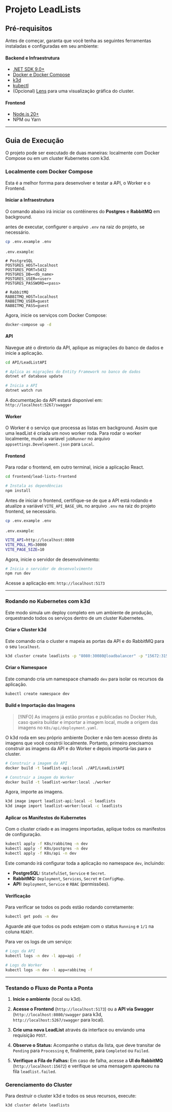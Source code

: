 # Projeto LeadLists

## Pré-requisitos

Antes de começar, garanta que você tenha as seguintes ferramentas instaladas e configuradas em seu ambiente:

#### Backend e Infraestrutura

- [.NET SDK 9.0+](https://dotnet.microsoft.com/download)
- [Docker e Docker Compose](https://docs.docker.com/get-docker/)
- [k3d](https://www.google.com/search?q=https://k3d.io/v5.6.0/%23install)    
- [kubectl](https://kubernetes.io/docs/tasks/tools/)
- (Opcional) [Lens](https://k8slens.dev/) para uma visualização gráfica do cluster.
    

#### Frontend

- [Node.js 20+](https://nodejs.org/en/download)
- NPM ou Yarn

---

## Guia de Execução

O projeto pode ser executado de duas maneiras: localmente com Docker Compose ou em um cluster Kubernetes com k3d.

### Localmente com Docker Compose

Esta é a melhor forrma para desenvolver e testar a API, o Worker e o Frontend.

#### Iniciar a Infraestrutura

O comando abaixo irá iniciar os contêineres do **Postgres** e **RabbitMQ** em background.

antes de executar, configurer o arquivo `.env` na raiz do projeto, se necessário.

```zsh
cp .env.example .env
```

`.env.example`:

```env
# PostgreSQL
POSTGRES_HOST=localhost
POSTGRES_PORT=5432
POSTGRES_DB=<db_name>
POSTGRES_USER=<user>
POSTGRES_PASSWORD=<pass>

# RabbitMQ
RABBITMQ_HOST=localhost
RABBITMQ_USER=guest
RABBITMQ_PASS=guest
```

Agora, inicie os serviços com Docker Compose:

```zsh
docker-compose up -d
```

#### API

Navegue até o diretorio da API, aplique as migrações do banco de dados e inicie a aplicação.

```zsh
cd API/LeadListAPI

# Aplica as migrações do Entity Framework no banco de dados
dotnet ef database update

# Inicia a API
dotnet watch run
```

A documentação da API estará disponível em: `http://localhost:5267/swagger`

#### Worker

O Worker é o serviço que processa as listas em background. Assim que uma leadList é criada um novo worker roda.
Para rodar o worker localmente, mude a variavel `jobRunner`  no   arquivo `appsettings.Development.json` para `Local`.

#### Frontend

Para rodar o frontend, em outro terminal, inicie a aplicação React.


```zsh
cd frontend/lead-lists-frontend

# Instala as dependências
npm install
```
Antes de iniciar o frontend, certifique-se de que a API está rodando e atualize a variável `VITE_API_BASE_URL` no arquivo `.env` na raiz do projeto frontend, se necessário.

```zsh
cp .env.example .env
```

`.env.example`:

```zsh
VITE_API=http://localhost:8080
VITE_POLL_MS=30000
VITE_PAGE_SIZE=10
```

Agora, inicie o servidor de desenvolvimento:

```zsh
# Inicia o servidor de desenvolvimento
npm run dev
```

Acesse a aplicação em: `http://localhost:5173`

---

### Rodando no Kubernetes com k3d

Este modo simula um deploy completo em um ambiente de produção, orquestrando todos os serviços dentro de um cluster Kubernetes.


#### Criar o Cluster k3d

Este comando cria o cluster e mapeia as portas da API e do RabbitMQ para o seu `localhost`.


```zsh
k3d cluster create leadlists -p "8080:30080@loadbalancer" -p "15672:31567@loadbalancer"
```
#### Criar o Namespace

Este comando cria um namespace chamado `dev` para isolar os recursos da aplicação.

```zsh
kubectl create namespace dev
```

#### Build e Importação das Imagens

> [!INFO] 
> As imagens já estão prontas e publicadas no Docker Hub, caso queira buildar e importar a imagem local, mude a origem das imagens no `K8s/api/deployment.yaml`.


O k3d roda em seu próprio ambiente Docker e não tem acesso direto às imagens que você constrói localmente. Portanto, primeiro precisamos construir as imagens da API e do Worker e depois importá-las para o cluster.

```zsh
# Construir a imagem da API
docker build -t leadlist-api:local ./API/LeadListAPI

# Construir a imagem do Worker
docker build -t leadlist-worker:local ./worker
```

Agora, importe as imagens.

```zsh
k3d image import leadlist-api:local -c leadlists
k3d image import leadlist-worker:local -c leadlists
```


#### Aplicar os Manifestos do Kubernetes

Com o cluster criado e as imagens importadas, aplique todos os manifestos de configuração.


```zsh
kubectl apply -f K8s/rabbitmq -n dev
kubectl apply -f K8s/postgres -n dev
kubectl apply -f K8s/api -n dev

```

Este comando irá configurar toda a aplicação no namespace `dev`, incluindo:

- **PostgreSQL:** `StatefulSet`, `Service` e `Secret`.
- **RabbitMQ:** `Deployment`, `Services`, `Secret` e `ConfigMap`.
- **API:** `Deployment`, `Service` e `RBAC` (permissões).
    
#### Verificação

Para verificar se todos os pods estão rodando corretamente:


```zsh
kubectl get pods -n dev
```

Aguarde até que todos os pods estejam com o status `Running` e `1/1` na coluna `READY`.

Para ver os logs de um serviço:


```zsh
# Logs da API
kubectl logs -n dev -l app=api -f

# Logs do Worker
kubectl logs -n dev -l app=rabbitmq -f
```

---

### Testando o Fluxo de Ponta a Ponta

1. **Inicie o ambiente** (local ou k3d).
    
2. **Acesse o Frontend** (`http://localhost:5173`) ou a **API via Swagger** (`http://localhost:8080/swagger` para k3d, `http://localhost:5267/swagger` para local).
    
3. **Crie uma nova LeadList** através da interface ou enviando uma requisição `POST`.
    
4. **Observe o Status:** Acompanhe o status da lista, que deve transitar de `Pending` para `Processing` e, finalmente, para `Completed` ou `Failed`.
    
5. **Verifique a Fila de Falhas:** Em caso de falha, acesse a **UI do RabbitMQ** (`http://localhost:15672`) e verifique se uma mensagem apareceu na fila `leadlist.failed`.
    

### Gerenciamento do Cluster

Para destruir o cluster k3d e todos os seus recursos, execute:


```zsh
k3d cluster delete leadlists
```
